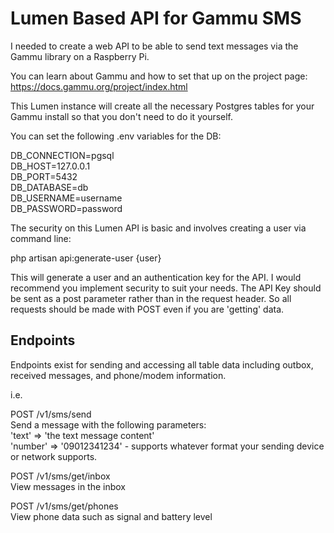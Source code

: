 # Lumen Based API for Gammu SMS

I needed to create a web API to be able to send text messages via the Gammu library on a Raspberry Pi.

You can learn about Gammu and how to set that up on the project page:
https://docs.gammu.org/project/index.html

This Lumen instance will create all the necessary Postgres tables for your Gammu install so that you don't need to do it yourself.

You can set the following .env variables for the DB:

DB_CONNECTION=pgsql <br>
DB_HOST=127.0.0.1 <br>
DB_PORT=5432 <br>
DB_DATABASE=db <br>
DB_USERNAME=username <br>
DB_PASSWORD=password <br>

The security on this Lumen API is basic and involves creating a user via command line:

php artisan api:generate-user {user}

This will generate a user and an authentication key for the API. I would recommend you implement security to suit your needs. The API Key should be sent as a post parameter rather than in the request header. So all requests should be made with POST even if you are 'getting' data.

## Endpoints

Endpoints exist for sending and accessing all table data including outbox, received messages, and phone/modem information.

i.e.

POST /v1/sms/send <br>
Send a message with the following parameters: <br>
'text' => 'the text message content' <br>
'number' => '09012341234' - supports whatever format your sending device or network supports.

POST /v1/sms/get/inbox <br>
View messages in the inbox

POST /v1/sms/get/phones <br>
View phone data such as signal and battery level
